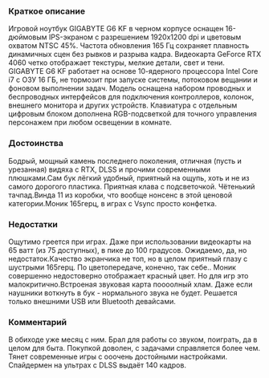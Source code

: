 ### **Краткое описание**
Игровой ноутбук GIGABYTE G6 KF в черном корпусе оснащен 16-дюймовым IPS-экраном с разрешением 1920x1200 dpi и цветовым охватом NTSC 45%. Частота обновления 165 Гц сохраняет плавность динамичных сцен без рывков и разрыва кадра. Видеокарта GeForce RTX 4060 четко отображает текстуры, мелкие детали, свет и тени.  GIGABYTE G6 KF работает на основе 10-ядерного процессора Intel Core i7 с ОЗУ 16 ГБ, не тормозит при запуске системы, потоковом вещании и фоновом выполнении задач. Модель оснащена набором проводных и беспроводных интерфейсов для подключения контроллеров, колонок, внешнего монитора и других устройств. Клавиатура с отдельным цифровым блоком дополнена RGB-подсветкой для точного управления персонажем при любом освещении в комнате.

### **Достоинства**
Бодрый, мощный камень последнего поколения, отличная (пусть и урезанная) видяха с RTX, DLSS и прочими современными плюшками.Сам бук лёгкий удобный, приятный на ощупь, хоть и не из самого дорогого пластика. Приятная клава с подсветочкой. Чётенький тачпад.Винда 11 из коробки, что вообще нонсенс в этой ценовой категории.Моник 165герц, в играх с Vsync просто конфетка.

### **Недостатки**
Ощутимо греется при играх. Даже при использовании видеокарты на 65 ватт (из 75 доступных), в пике до 100 градусов. Ожидаемо, да, но недостаток.Качество экранчика не топ, но в целом приятный глазу с шустрыми 165герц. По цветопередаче, конечно, так себе.. Моник совершенно недостоверно отображает красный цвет. Но для игр это малокритично.Встроеная звуковая карта поооолный хлам. Даже если наушники воткнуть в бук - нормального звука не будет. Решается только внешними USB или Bluetooth девайсами.

### **Комментарий**
В обиходе уже месяц с ним. Брал для работы со звуком, поиграть, да в целом для быта. Покупкой доволен, с задачами справляется более чем. Тянет современные игры с ооочень достойными настройками. Спайдермен на ультрах с DLSS выдаёт 140 кадров.
